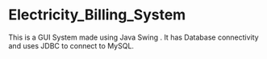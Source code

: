 # Electricity_Billing_System
This is a GUI System made using Java Swing . It has Database connectivity and uses JDBC to connect to MySQL.
